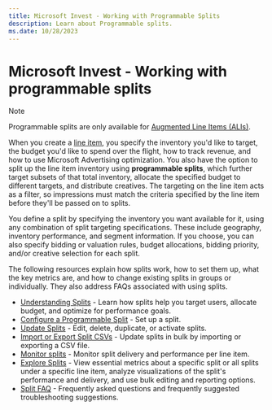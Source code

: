 ```yaml
---
title: Microsoft Invest - Working with Programmable Splits
description: Learn about Programmable splits.
ms.date: 10/28/2023
---
```


# Microsoft Invest - Working with programmable splits

> [!NOTE]
> Programmable splits are only available for [Augmented Line Items (ALIs)](augmented-line-items-ali.md).

When you create a [line item](create-an-augmented-line-item-ali.md), you specify the inventory you'd like to target, the budget you'd like to spend over the flight, how to track revenue, and how to use Microsoft Advertising optimization. You also have the option to split up the line item inventory using **programmable splits**, which further target subsets of that total inventory, allocate the specified budget to different targets, and distribute creatives. The targeting on the line item acts as a filter, so impressions must match the criteria specified by the line item before they'll be passed on to splits.

You define a split by specifying the inventory you want available for it, using any combination of split targeting specifications. These
include geography, inventory performance, and segment information. If you choose, you can also specify bidding or valuation rules, budget
allocations, bidding priority, and/or creative selection for each split.

The following resources explain how splits work, how to set them up, what the key metrics are, and how to change existing splits in groups or individually. They also address FAQs associated with using splits.

- [Understanding Splits](understanding-splits.md) - Learn how splits help you target users, allocate budget, and optimize for performance goals.
- [Configure a Programmable Split](configure-a-programmable-split.md) - Set up a split.
- [Update Splits](update-splits.md) - Edit, delete, duplicate, or activate splits.
- [Import or Export Split CSVs](import-or-export-split-csvs.md) - Update splits in bulk by importing or exporting a CSV file.
- [Monitor splits](monitor-splits.md) - Monitor split delivery and performance per line item.
- [Explore Splits](explore-splits.md) - View essential metrics about a specific split or all splits under a specific line item, analyze visualizations of the split's performance and delivery, and use bulk editing and reporting options.
- [Split FAQ](split-faqs.md) - Frequently asked questions and frequently suggested troubleshooting suggestions.
